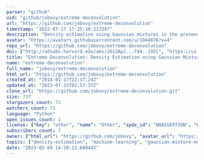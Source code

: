 ```yaml
---
parser: "github"
uid: "github/jobovy/extreme-deconvolution"
url: "https://github.com/jobovy/extreme-deconvolution"
timestamp: "2022-07-17 17:25:10.217247"
description: "Density estimation using Gaussian mixtures in the presence of noisy, heterogeneous and incomplete data"
avatar: "https://avatars.githubusercontent.com/u/1044876?v=4"
repo_url: "https://github.com/jobovy/extreme-deconvolution"
doi: ["http://adsabs.harvard.edu/abs/2012ApJ...744..195C", "https://ui.adsabs.harvard.edu/abs/2010ascl.soft10032B/abstract"]
title: "Extreme Deconvolution: Density Estimation using Gaussian Mixtures in the Presence of Noisy, Heterogeneous and Incomplete Data"
name: "extreme-deconvolution"
full_name: "jobovy/extreme-deconvolution"
html_url: "https://github.com/jobovy/extreme-deconvolution"
created_at: "2014-01-17T22:37:24Z"
updated_at: "2022-07-15T02:57:37Z"
clone_url: "https://github.com/jobovy/extreme-deconvolution.git"
size: 737
stargazers_count: 73
watchers_count: 73
language: "Python"
open_issues_count: 1
license: {"key": "other", "name": "Other", "spdx_id": "NOASSERTION", "url": null, "node_id": "MDc6TGljZW5zZTA="}
subscribers_count: 7
owner: {"html_url": "https://github.com/jobovy", "avatar_url": "https://avatars.githubusercontent.com/u/1044876?v=4", "login": "jobovy", "type": "User"}
topics: ["density-estimation", "machine-learning", "gaussian-mixture-models", "python", "c", "uncertainty"]
date: "2023-02-04 14:20:12.680442"
---
```

